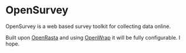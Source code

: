 # OpenSurvey
OpenSurvey is a web based survey toolkit for collecting data online.

Built upon [OpenRasta](http://openrasta.org) and using [OpenWrap](http://openwrap.org) it will be fully configurable. I hope.

